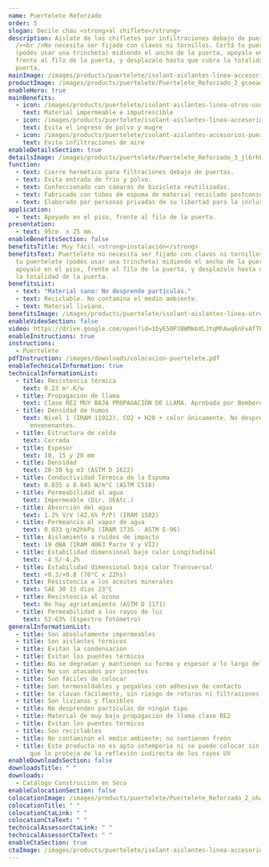```yaml
---
name: Puertelete Reforzado
order: 5
slogan: Decile chau <strong>al chiflete</strong>
description: Aislate de los chifletes por infiltraciones debajo de puertas. <br
  /><br />No necesita ser fijado con clavos ni tornillos. Cortá tu puertelete
  (podés usar una trincheta) midiendo el ancho de la puerta, apoyalo en el piso,
  frente al filo de la puerta, y desplazalo hasta que cubra la totalidad de la
  puerta.
mainImage: /images/products/puertelete/isolant-aislantes-linea-accesorios-puertelete-imagen.jpg
productImage: /images/products/puertelete/Puertelete_Reforzado_2_gcoeao.jpg
enableHero: true
mainBenefits:
  - icon: /images/products/puertelete/isolant-aislantes-linea-otros-usos-puertelete-beneficio-1.svg
    text: Material impermeable e imputrescible
  - icon: /images/products/puertelete/isolant-aislantes-linea-accesorios-puertelete-beneficio-2.svg
    text: Evita el ingreso de polvo y mugre
  - icon: /images/products/puertelete/isolant-aislantes-accesorios-puertelete-beneficio-3.svg
    text: Evita infiltraciones de aire
enableDetailsSection: true
detailsImage: /images/products/puertelete/Puertelete_Reforzado_3_jl6rhk.jpg
function:
  - text: Cierre hermético para filtraciones debajo de puertas.
  - text: Evita entrada de frío y polvo.
  - text: Confeccionado con cámaras de bicicleta reutilizadas.
  - text: Fabricado con tubos de espuma de material reciclado postconsumo.
  - text: Elaborado por personas privadas de su libertad para la inclusión laboral.
application:
  - text: Apoyado en el piso, frente al filo de la puerta.
presentation:
  - text: 95cm. x 25 mm.
enableBenefitsSection: false
benefitsTitle: Muy fácil <strong>instalación</strong>
benefitsText: Puertelete no necesita ser fijado con clavos ni tornillos. Cortá
  tu puertelete (podés usar una trincheta) midiendo el ancho de la puerta,
  apoyalo en el piso, frente al filo de la puerta, y desplazalo hasta que cubra
  la totalidad de la puerta.
benefitsList:
  - text: "Material sano: No desprende partículas."
  - text: Reciclable. No contamina el medio ambiente.
  - text: Material liviano.
benefitsImage: /images/products/puertelete/isolant-aislantes-linea-otros-usos-puertelete-beneficio-exclusivo.jpg
enableVideoSection: false
video: https://drive.google.com/open?id=1byE50P38WMmbXLJtqMhAwq6nFvAfTE1G&authuser=marketing%40isolant.com.ar&usp=drive_fs
enableInstructions: true
instructions:
  - Puertelete
pdfInstruction: /images/downloads/colocacion-puertelete.pdf
enableTechnicalInformation: true
technicalInformationList:
  - title: Resistencia térmica
    text: 0.23 m².K/w
  - title: Propagación de llama
    text: Clase RE2 MUY BAJA PROPAGACIÓN DE LLAMA. Aprobada por Bomberos Argentina.
  - title: Densidad de humos
    text: Nivel 1 (IRAM 11912). CO2 + H20 + calor únicamente. No desprende gases
      envenenantes.
  - title: Estructura de celda
    text: Cerrada
  - title: Espesor
    text: 10, 15 y 20 mm
  - title: Densidad
    text: 20-30 kg m3 (ASTM D 1622)
  - title: Conductividad Térmica de la Espuma
    text: 0.035 a 0.045 W/m°C (ASTM C518)
  - title: Permeabilidad al agua
    text: Impermeable (Dir. UEAtc.)
  - title: Absorción del agua
    text: 1.2% V/V (42.6% P/P) (IRAM 1582)
  - title: Permeancia al vapor de agua
    text: 0.033 g/m2hkPa (IRAM 1735 - ASTM E-96)
  - title: Aislamiento a ruidos de impacto
    text: 19 dBA (IRAM 4063 Parte V y VII)
  - title: Estabilidad dimensional bajo calor Longitudinal
    text: -4.5/-4.2%
  - title: Estabilidad dimensional bajo calor Transversal
    text: +0.3/+0.8 (70°C x 22hs)
  - title: Resistencia a los aceites minerales
    text: SAE 30 15 días 23°C
  - title: Resistencia al ozono
    text: No hay agrietamiento (ASTM D 1171)
  - title: Permeabilidad a los rayos de luz
    text: 52-63% (Espectro fotómetro)
generalInformationList:
  - title: Son absolutamente impermeables
  - title: Son aislantes térmicos
  - title: Evitan la condensación
  - title: Evitan los puentes térmicos
  - title: No se degradan y mantienen su forma y espesor a lo largo del tiempo
  - title: No son atacados por insectos
  - title: Son fáciles de colocar
  - title: Son termosoldables y pegables con adhesivo de contacto
  - title: Se clavan fácilmente, sin riesgo de roturas ni filtraciones
  - title: Son livianas y flexibles
  - title: No desprenden partículas de ningún tipo
  - title: Material de muy baja propagación de llama clase RE2
  - title: Evitan los puentes térmicos
  - title: Son reciclables
  - title: No contaminan el medio ambiente; no contienen freón
  - title: Este producto no es apto intemperie ni se puede colocar sin un cielorraso
      que lo proteja de la reflexión indirecta de los rayos UV
enableDownloadsSection: false
downloadsTitle: " "
downloads:
  - Catálogo Construcción en Seco
enableColocationSection: false
colocationImage: /images/products/puertelete/Puertelete_Reforzado_2_oha4wu.jpg
colocationTitle: " "
colocationCtaLink: " "
colocationCtaText: " "
technicalAssessorCtaLink: " "
technicalAssessorCtaText: " "
enableCtaSection: true
ctaImage: /images/products/puertelete/isolant-aislantes-linea-accesorios-puertelete-imagen-cta.jpg
---
```

